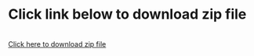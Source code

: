 <h1>Click link below to download zip file</h1>
<br>
<a href="https://github.com/Sanjiv39/files/raw/main/MP.zip">Click here to download zip file</a>

